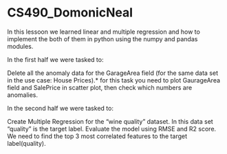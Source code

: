 # CS490_DomonicNeal

In this lessoon we learned linear and multiple regression and how to implement the both of them in python using the numpy and pandas
modules. 


In the first half we were tasked to:

Delete all the anomaly data for the GarageArea field 
(for the same data set in the use case: House Prices).* for this task you need to plot GaurageArea field and SalePrice in scatter plot, 
then check which numbers are anomalies. 



In the second half we were tasked to:

Create Multiple Regression for the “wine quality” dataset. In this data set “quality” is the target label.
Evaluate the model using RMSE and R2 score. We need to find the top 3 most correlated features to the target label(quality).
